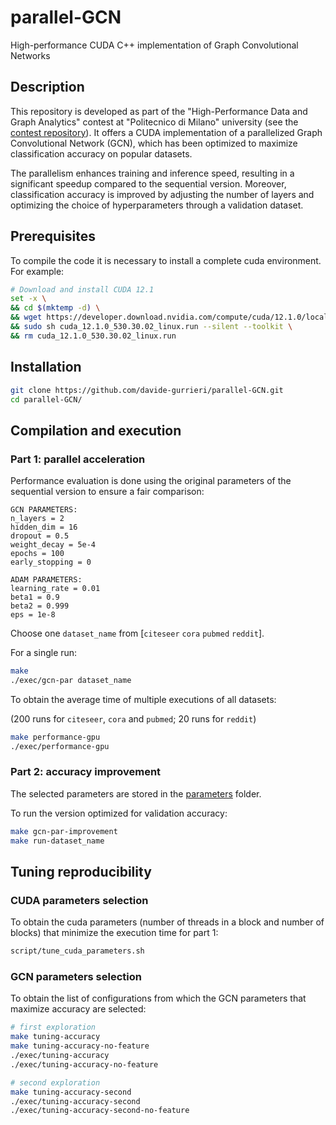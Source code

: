 # parallel-GCN

High-performance CUDA C++ implementation of Graph Convolutional Networks

## Description

This repository is developed as part of the "High-Performance Data and Graph Analytics" contest at "Politecnico di Milano" university (see the [contest repository](https://github.com/ian-ofgod/hpdga-spring23)). It offers a CUDA implementation of a parallelized Graph Convolutional Network (GCN), which has been optimized to maximize classification accuracy on popular datasets.

The parallelism enhances training and inference speed, resulting in a significant speedup compared to the sequential version. Moreover, classification accuracy is improved by adjusting the number of layers and optimizing the choice of hyperparameters through a validation dataset.

## Prerequisites

To compile the code it is necessary to install a complete cuda environment. For example:

```bash
# Download and install CUDA 12.1
set -x \
&& cd $(mktemp -d) \
&& wget https://developer.download.nvidia.com/compute/cuda/12.1.0/local_installers/cuda_12.1.0_530.30.02_linux.run \
&& sudo sh cuda_12.1.0_530.30.02_linux.run --silent --toolkit \
&& rm cuda_12.1.0_530.30.02_linux.run
```

## Installation

```bash
git clone https://github.com/davide-gurrieri/parallel-GCN.git
cd parallel-GCN/
```

## Compilation and execution

### Part 1: parallel acceleration

Performance evaluation is done using the original parameters of the sequential version to ensure a fair comparison:

```
GCN PARAMETERS:
n_layers = 2
hidden_dim = 16
dropout = 0.5
weight_decay = 5e-4
epochs = 100
early_stopping = 0

ADAM PARAMETERS:
learning_rate = 0.01
beta1 = 0.9
beta2 = 0.999
eps = 1e-8
```

Choose one `dataset_name` from [`citeseer` `cora` `pubmed` `reddit`].

For a single run:

```bash
make
./exec/gcn-par dataset_name
```

To obtain the average time of multiple executions of all datasets:

(200 runs for `citeseer`, `cora` and `pubmed`; 20 runs for `reddit`)

```bash
make performance-gpu
./exec/performance-gpu
```

### Part 2: accuracy improvement

The selected parameters are stored in the [parameters](https://github.com/davide-gurrieri/parallel-GCN/tree/main/parameters) folder.

To run the version optimized for validation accuracy:

```bash
make gcn-par-improvement
make run-dataset_name
```

## Tuning reproducibility

### CUDA parameters selection

To obtain the cuda parameters (number of threads in a block and number of blocks) that minimize the execution time for part 1:

```bash
script/tune_cuda_parameters.sh
```

### GCN parameters selection

To obtain the list of configurations from which the GCN parameters that maximize accuracy are selected:

```bash
# first exploration
make tuning-accuracy
make tuning-accuracy-no-feature
./exec/tuning-accuracy
./exec/tuning-accuracy-no-feature

# second exploration
make tuning-accuracy-second
./exec/tuning-accuracy-second
./exec/tuning-accuracy-second-no-feature
```
